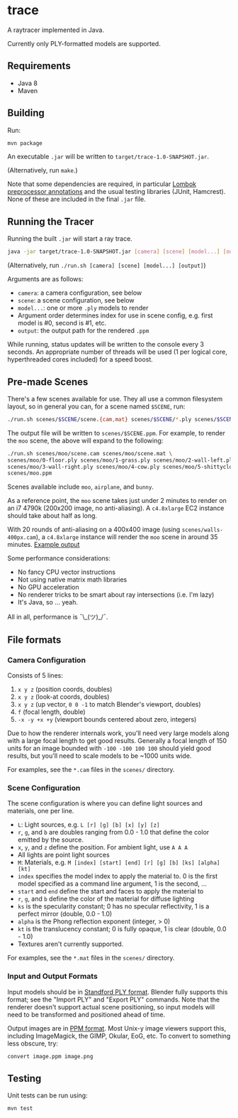 trace
=====
A raytracer implemented in Java.

Currently only PLY-formatted models are supported.

Requirements
------------
 * Java 8
 * Maven

Building
--------
Run:

```bash
mvn package
```

An executable `.jar` will be written to `target/trace-1.0-SNAPSHOT.jar`.

(Alternatively, run `make`.)

Note that some dependencies are required, in particular
[Lombok preprocessor annotations](https://projectlombok.org/) and the usual
testing libraries (JUnit, Hamcrest). None of these are included in the final
`.jar` file.

Running the Tracer
------------------
Running the built `.jar` will start a ray trace.

```bash
java -jar target/trace-1.0-SNAPSHOT.jar [camera] [scene] [model...] [output]
```

(Alternatively, run `./run.sh [camera] [scene] [model...] [output]`)

Arguments are as follows:
 * `camera`: a camera configuration, see below
 * `scene`: a scene configuration, see below
 * `model...`: one or more `.ply` models to render
  * Argument order determines index for use in scene config, e.g. first model is
    #0, second is #1, etc.
 * `output`: the output path for the rendered `.ppm`

While running, status updates will be written to the console every 3 seconds.
An appropriate number of threads will be used (1 per logical core,
hyperthreaded cores included) for a speed boost.

Pre-made Scenes
---------------
There's a few scenes available for use. They all use a common filesystem layout,
so in general you can, for a scene named `$SCENE`, run:

```bash
./run.sh scenes/$SCENE/scene.{cam,mat} scenes/$SCENE/*.ply scenes/$SCENE.ppm
```

The output file will be written to `scenes/$SCENE.ppm`. For example, to render
the `moo` scene, the above will expand to the following:

```bash
./run.sh scenes/moo/scene.cam scenes/moo/scene.mat \
scenes/moo/0-floor.ply scenes/moo/1-grass.ply scenes/moo/2-wall-left.ply \
scenes/moo/3-wall-right.ply scenes/moo/4-cow.ply scenes/moo/5-shittyclouds.ply \
scenes/moo.ppm
```

Scenes available include `moo`, `airplane`, and `bunny`.

As a reference point, the `moo` scene takes just under 2 minutes to render on an
i7 4790k (200x200 image, no anti-aliasing). A `c4.8xlarge` EC2 instance should
take about half as long.

With 20 rounds of anti-aliasing on a 400x400 image
(using `scenes/walls-400px.cam`), a `c4.8xlarge` instance will render the `moo`
scene in around 35 minutes. [Example output](http://i.imgur.com/nAFNJPz.png)

Some performance considerations:
 * No fancy CPU vector instructions
 * Not using native matrix math libraries
 * No GPU acceleration
 * No renderer tricks to be smart about ray intersections (i.e. I'm lazy)
 * It's Java, so ... yeah.

All in all, performance is ¯\\\_(ツ)\_/¯.

File formats
------------

### Camera Configuration
Consists of 5 lines:
 1. `x y z` (position coords, doubles)
 2. `x y z` (look-at coords, doubles)
 3. `x y z` (up vector, `0 0 -1` to match Blender's viewport, doubles)
 4. `f` (focal length, double)
 5. `-x -y +x +y` (viewport bounds centered about zero, integers)

Due to how the renderer internals work, you'll need very large models along with
a large focal length to get good results. Generally a focal length of 150 units
for an image bounded with `-100 -100 100 100` should yield good results, but
you'll need to scale models to be ~1000 units wide.

For examples, see the `*.cam` files in the `scenes/` directory.

### Scene Configuration

The scene configuration is where you can define light sources and materials, one
per line.

* `L`: Light sources, e.g. `L [r] [g] [b] [x] [y] [z]`
 * `r`, `g`, and `b` are doubles ranging from 0.0 - 1.0 that define the color
   emitted by the source.
 * `x`, `y`, and `z` define the position. For ambient light, use `A A A`
 * All lights are point light sources
* `M`: Materials, e.g. `M [index] [start] [end] [r] [g] [b] [ks] [alpha] [kt]`
 * `index` specifies the model index to apply the material to. 0 is the first
   model specified as a command line argument, 1 is the second, ...
 * `start` and `end` define the start and faces to apply the material to
 * `r`, `g`, and `b` define the color of the material for diffuse lighting
 * `ks` is the specularity constant; 0 has no specular reflectivity, 1 is a
   perfect mirror (double, 0.0 - 1.0)
 * `alpha` is the Phong reflection exponent (integer, > 0)
 * `kt` is the translucency constant; 0 is fully opaque, 1 is clear (double,
   0.0 - 1.0)
 * Textures aren't currently supported.

For examples, see the `*.mat` files in the `scenes/` directory.

### Input and Output Formats

Input models should be in
[Standford PLY format](http://paulbourke.net/dataformats/ply/). Blender fully
supports this format; see the "Import PLY" and "Export PLY" commands. Note that
the renderer doesn't support actual scene positioning, so input models will need
to be transformed and positioned ahead of time.

Output images are in [PPM format](http://netpbm.sourceforge.net/doc/ppm.html).
Most Unix-y image viewers support this, including ImageMagick, the GIMP, Okular,
EoG, etc. To convert to something less obscure, try:

```bash
convert image.ppm image.png
```

Testing
-------
Unit tests can be run using:

```bash
mvn test
```
